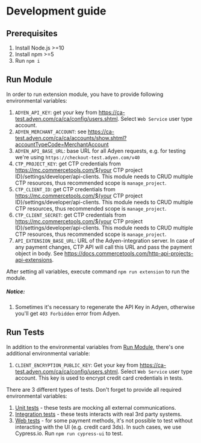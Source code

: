 # Development guide

## Prerequisites
1. Install Node.js >=10
1. Install npm >=5
1. Run `npm i`

## Run Module
In order to run extension module, you have to provide following environmental variables:
1. `ADYEN_API_KEY`: get your key from https://ca-test.adyen.com/ca/ca/config/users.shtml. Select `Web Service` user type account. 
1. `ADYEN_MERCHANT_ACCOUNT`: see https://ca-test.adyen.com/ca/ca/accounts/show.shtml?accountTypeCode=MerchantAccount
1. `ADYEN_API_BASE_URL`: base URL for all Adyen requests, e.g. for testing we're using `https://checkout-test.adyen.com/v40`
1. `CTP_PROJECT_KEY`: get CTP credentials from https://mc.commercetools.com/${your CTP project ID}/settings/developer/api-clients. This module needs to CRUD multiple CTP resources, thus recommended scope is `manage_project`.
1. `CTP_CLIENT_ID`: get CTP credentials from https://mc.commercetools.com/${your CTP project ID}/settings/developer/api-clients. This module needs to CRUD multiple CTP resources, thus recommended scope is `manage_project`.
1. `CTP_CLIENT_SECRET`: get CTP credentials from https://mc.commercetools.com/${your CTP project ID}/settings/developer/api-clients. This module needs to CRUD multiple CTP resources, thus recommended scope is `manage_project`.
1. `API_EXTENSION_BASE_URL`: URL of the Adyen-integration server. In case of any payment changes, CTP API will call this URL and pass the payment object in body. See https://docs.commercetools.com/http-api-projects-api-extensions.
 
After setting all variables, execute command `npm run extension` to run the module.
##### Notice:
1. Sometimes it's necessary to regenerate the API Key in Adyen, otherwise you'll get `403 Forbidden` error from Adyen.

## Run Tests
In addition to the environmental variables from [Run Module](#run-module), there's one additional environmental variable:
1. `CLIENT_ENCRYPTION_PUBLIC_KEY`: Get your key from https://ca-test.adyen.com/ca/ca/config/users.shtml. Select `Web Service` user type account. This key is used to encrypt credit card credentials in tests.

There are 3 different types of tests. Don't forget to provide all required environmental variables:
1. [Unit tests](../test/unit) - these tests are mocking all external communications.
1. [Integration tests](../test/integration) - these tests interacts with real 3rd party systems.
1. [Web tests](../../cypress/integration) - for some payment methods, it's not possible to test without interacting
with the UI (e.g. credit card 3ds). In such cases, we use Cypress.io. Run `npm run cypress-ui` to test.
